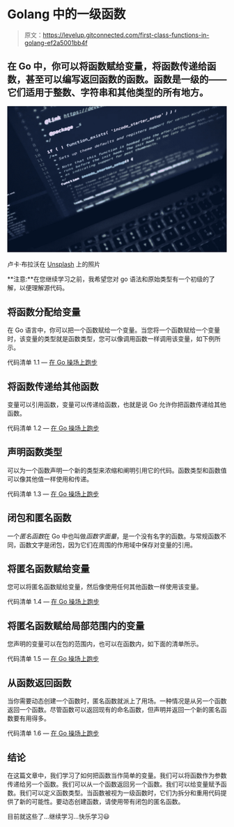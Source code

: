 # Golang 中的一级函数

> 原文：<https://levelup.gitconnected.com/first-class-functions-in-golang-ef2a5001bb4f>

## 在 Go 中，你可以将函数赋给变量，将函数传递给函数，甚至可以编写返回函数的函数。函数是一级的——它们适用于整数、字符串和其他类型的所有地方。

![](img/2711b17efa18f51517433f91256d2bc6.png)

卢卡·布拉沃在 [Unsplash](/s/photos/function?utm_source=unsplash&utm_medium=referral&utm_content=creditCopyText) 上的照片

**注意:**在您继续学习之前，我希望您对 go 语法和原始类型有一个初级的了解，以便理解源代码。

## 将函数分配给变量

在 Go 语言中，你可以把一个函数赋给一个变量。当您将一个函数赋给一个变量时，该变量的类型就是函数类型，您可以像调用函数一样调用该变量，如下例所示。

代码清单 1.1 — [在 Go 操场上跑步](https://play.golang.org/p/pj5FOsZnaB9)

## 将函数传递给其他函数

变量可以引用函数，变量可以传递给函数，也就是说 Go 允许你把函数传递给其他函数。

代码清单 1.2 — [在 Go 操场上跑步](https://play.golang.org/p/JthVtYncKb4)

## 声明函数类型

可以为一个函数声明一个新的类型来浓缩和阐明引用它的代码。函数类型和函数值可以像其他值一样使用和传递。

代码清单 1.3 — [在 Go 操场上跑步](https://play.golang.org/p/Ogev4Jwi6CF)

## 闭包和匿名函数

一个*匿名函数*在 Go 中也叫做*函数字面量*，是一个没有名字的函数。与常规函数不同，函数文字是闭包，因为它们在周围的作用域中保存对变量的引用。

## 将匿名函数赋给变量

您可以将匿名函数赋给变量，然后像使用任何其他函数一样使用该变量。

代码清单 1.4 — [在 Go 操场上跑步](https://play.golang.org/p/z-RyFHBgil6)

## 将匿名函数赋给局部范围内的变量

您声明的变量可以在包的范围内，也可以在函数内，如下面的清单所示。

代码清单 1.5 — [在 Go 操场上跑步](https://play.golang.org/p/ldguVG52kSd)

## 从函数返回函数

当你需要动态创建一个函数时，匿名函数就派上了用场。一种情况是从另一个函数返回一个函数。尽管函数可以返回现有的命名函数，但声明并返回一个新的匿名函数要有用得多。

代码清单 1.6 — [在 Go 操场上跑步](https://play.golang.org/p/xrQtsnlK5Hy)

## 结论

在这篇文章中，我们学习了如何把函数当作简单的变量。我们可以将函数作为参数传递给另一个函数。我们可以从一个函数返回另一个函数。我们可以给变量赋予函数。我们可以定义函数类型。当函数被视为一级函数时，它们为拆分和重用代码提供了新的可能性。要动态创建函数，请使用带有闭包的匿名函数。

目前就这些了…继续学习…快乐学习😃